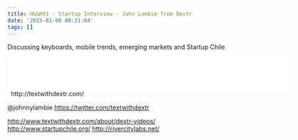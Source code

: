 ```yaml
---
title: H&&H91 - Startup Interview - John Lambie from Dextr
date: '2015-01-08 08:31:04'
tags: []
---
```


Discussing keyboards, mobile trends, emerging markets and Startup Chile

<!---more--->
<iframe style="border: none" src="//html5-player.libsyn.com/embed/episode/id/3283782/height/75/width/640/theme/standard/direction/no/autoplay/no/autonext/no/thumbnail/no/preload/no/no_addthis/no/" height="75" width="640" scrolling="no"  allowfullscreen webkitallowfullscreen mozallowfullscreen oallowfullscreen msallowfullscreen></iframe>
&nbsp;
http://textwithdextr.com/

@johnnylambie
https://twitter.com/textwithdextr

http://www.textwithdextr.com/about/dextr-videos/
http://www.startupchile.org/
http://rivercitylabs.net/
